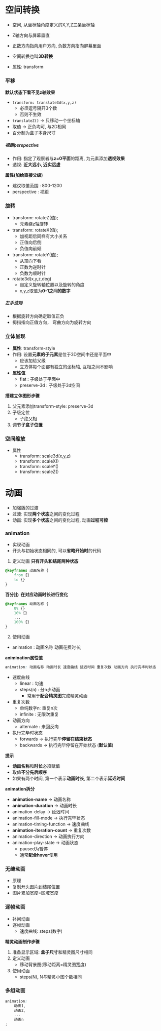 
# 空间转换
- 空间, 从坐标轴角度定义的X,Y,Z三条坐标轴
- Z轴方向与屏幕垂直
- 正数方向指向用户方向, 负数方向指向屏幕里面

- 空间转换也叫**3D转换**
- 属性: transform

### 平移
**默认状态下看不见z轴效果**
- `transform: translate3d(x,y,z)`
	- 必须逗号隔开3个数
	- 否则不生效
- `translateZ()` -> 只移动一个坐标轴
- 取值 -> 正负均可, 与2D相同
- 百分制为盒子本身尺寸

##### 视距perspective
- 作用: 指定了观察者与**z=0平面**的距离, 为元素添加**透视效果**
- 透视: **近大远小, 近实远虚**

**属性(加给直接父级)**
- 建议取值范围 : 800-1200
- perspective : 视距

### 旋转
- transform: rotateZ(值);
	- 元素绕z轴旋转
- transform: rotateX(值);
	- 加视距后同样有大小关系
	- 正值向后倒
	- 负值向前倾
- transform: rotateY(值);
	- 从顶向下看
	- 正数为逆时针
	- 负数为顺时针
- rotate3d(x,y,z,deg)
	- 自定义旋转轴位置以及旋转的角度
	- x,y,z取值为**0-1之间的数字**

##### 左手法则
- 根据旋转方向确定取值正负
- 拇指指向正值方向， 弯曲方向为旋转方向

### 立体呈现

- **属性**: transform-style
- 作用: 设置**元素的子元素**是位于3D空间中还是平面中
	- 应该加给父级
	- 立方体每个面都有独立的坐标轴, 互相之间不影响
- **属性值**
	- flat : 子级处于平面中
	- preserve-3d : 子级处于3d空间

**搭建立体图形步骤**
1. 父元素添加transform-style: preserve-3d
2. 子级定位
	- 子绝父相
3. 调节**子盒子位置**

### 空间缩放
- 属性
	- transform: scale3d(x,y,z)
	- transform: scaleX()
	- transform: scaleY()
	- transform: scaleZ()

# 动画
- 加强版的过渡
- 过渡: 实现**两个状态**之间的变化过程
- 动画: 实现**多个状态**之间的变化过程, 动画**过程可控**

### animation
- 实现动画
- 开头与初始状态相同的, 可以**省略开始时**的代码
1. 定义动画
**只有开头和结尾两种状态**
```css
@keyframes 动画名称 {
	from {}
	to {}
}
```

**百分比: 在对应动画时长进行变化**
```css
@keyframes 动画名称 {
	0% {}
	10% {}
	...
	100% {}
}
```

2. 使用动画
- animation : 动画名称 动画花费时长;

**animination属性值**
```css
animation: 动画名称 动画时长 速度曲线 延迟时间 重复次数 动画方向 执行完毕时状态
```

- 速度曲线
	- linear : 匀速
	- steps(n) : 分n步动画
		- 常用于**配合精灵图**完成精灵动画
- 重复次数
	- 单纯数字n: 重复n次
	- infinite : 无限次重复
- 动画方向
	- alternate : 来回反向
- 执行完毕时状态
	- forwards -> 执行完毕**停留在结束状态**
	- backwards -> 执行完毕停留在开始状态 (**默认值**)

**提示**
- **动画名称**和**时长**必须赋值
- 取值**不分先后顺序**
- 如果有两个时间, 第一个表示**动画时长**, 第二个表示**延迟时间**

**animation拆分**
- **animation-name** -> 动画名称
- **animation-duration** -> 动画时长
- animation-delay -> 延迟时间
- animation-fill-mode -> 执行完毕状态
- animation-timing-function -> 速度曲线
- **animation-iteration-count** -> 重复次数
- animation-direction -> 动画执行方向
- animation-play-state -> 动画状态
	- paused为暂停
	- 通常**配合hover**使用

### 无缝动画

- 原理
- 复制开头图片到结尾位置
- 图片累加宽度=区域宽度

### 逐帧动画

- 补间动画
- 逐帧动画
	- 速度曲线: steps(数字)

**精灵动画制作步骤**
1. 准备显示区域: **盒子尺寸**和精灵图尺寸相同
2. 定义动画
	- 移动背景图(移动距离=精灵图宽度)
3. 使用动画
	- steps(N), N与精灵小图个数相同

### 多组动画
```css
animation: 
	动画1,
	动画2,
	...
	动画n
;
```






